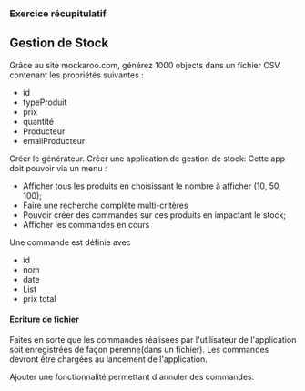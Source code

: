 ### Exercice récupitulatif
## Gestion de Stock

Grâce au site mockaroo.com, générez 1000 objects dans un fichier CSV contenant les propriétés suivantes :
- id
- typeProduit
- prix
- quantité
- Producteur
- emailProducteur

Créer le générateur.
Créer une application de gestion de stock:
Cette app doit pouvoir via un menu :
- Afficher tous les produits en choisissant le nombre à afficher (10, 50, 100);
- Faire une recherche complète multi-critères
- Pouvoir créer des commandes sur ces produits en impactant le stock;
- Afficher les commandes en cours

Une commande est définie avec
- id
- nom
- date
- List<Produits>
- prix total

#### Ecriture de fichier

Faites en sorte que les commandes réalisées par l'utilisateur de l'application soit
enregistrées de façon pérenne(dans un fichier). Les commandes devront être chargées 
au lancement de l'application.

Ajouter une fonctionnalité permettant d'annuler des commandes.